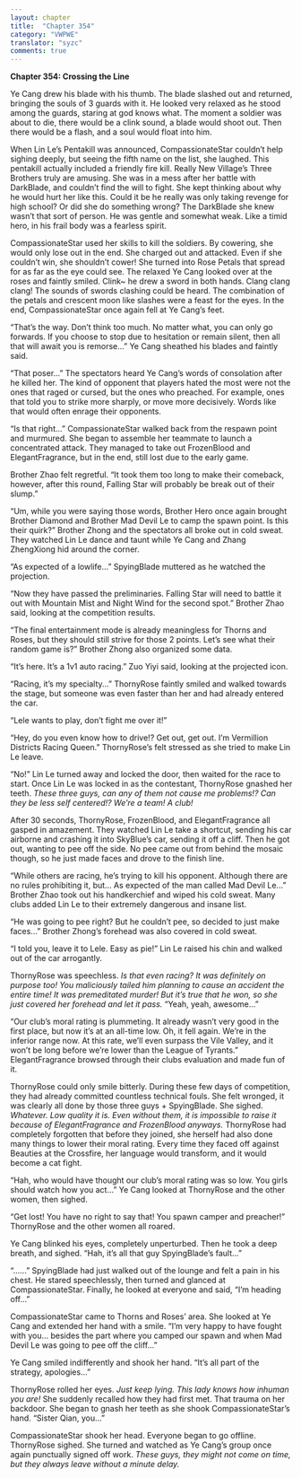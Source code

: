 ```yaml
---
layout: chapter
title:  "Chapter 354"
category: "VWPWE"
translator: "syzc"
comments: true
---
```


**Chapter 354: Crossing the Line**

Ye Cang drew his blade with his thumb. The blade slashed out and returned, bringing the souls of 3 guards with it. He looked very relaxed as he stood among the guards, staring at god knows what. The moment a soldier was about to die, there would be a clink sound, a blade would shoot out. Then there would be a flash, and a soul would float into him.

When Lin Le’s Pentakill was announced, CompassionateStar couldn’t help sighing deeply, but seeing the fifth name on the list, she laughed. This pentakill actually included a friendly fire kill. Really New Village’s Three Brothers truly are amusing. She was in a mess after her battle with DarkBlade, and couldn’t find the will to fight. She kept thinking about why he would hurt her like this. Could it be he really was only taking revenge for high school? Or did she do something wrong? The DarkBlade she knew wasn’t that sort of person. He was gentle and somewhat weak. Like a timid hero, in his frail body was a fearless spirit. 

CompassionateStar used her skills to kill the soldiers. By cowering, she would only lose out in the end. She charged out and attacked. Even if she couldn’t win, she shouldn’t cower! She turned into Rose Petals that spread for as far as the eye could see. The relaxed Ye Cang looked over at the roses and faintly smiled. Clink~ he drew a sword in both hands. Clang clang clang! The sounds of swords clashing could be heard. The combination of the petals and crescent moon like slashes were a feast for the eyes. In the end, CompassionateStar once again fell at Ye Cang’s feet.

“That’s the way. Don’t think too much. No matter what, you can only go forwards. If you choose to stop due to hesitation or remain silent, then all that will await you is remorse...” Ye Cang sheathed his blades and faintly said.

“That poser...” The spectators heard Ye Cang’s words of consolation after he killed her. The kind of opponent that players hated the most were not the ones that raged or cursed, but the ones who preached. For example, ones that told you to strike more sharply, or move more decisively. Words like that would often enrage their opponents.

“Is that right...” CompassionateStar walked back from the respawn point and murmured. She began to assemble her teammate to launch a concentrated attack. They managed to take out FrozenBlood and ElegantFragrance, but in the end, still lost due to the early game. 

Brother Zhao felt regretful. “It took them too long to make their comeback, however, after this round, Falling Star will probably be break out of their slump.”

“Um, while you were saying those words, Brother Hero once again brought Brother Diamond and Brother Mad Devil Le to camp the spawn point. Is this their quirk?” Brother Zhong and the spectators all broke out in cold sweat. They watched Lin Le dance and taunt while Ye Cang and Zhang ZhengXiong hid around the corner.

“As expected of a lowlife...” SpyingBlade muttered as he watched the projection.

“Now they have passed the preliminaries. Falling Star will need to battle it out with Mountain Mist and Night Wind for the second spot.” Brother Zhao said, looking at the competition results.

“The final entertainment mode is already meaningless for Thorns and Roses, but they should still strive for those 2 points. Let’s see what their random game is?” Brother Zhong also organized some data.

“It’s here. It’s a 1v1 auto racing.” Zuo Yiyi said, looking at the projected icon. 

“Racing, it’s my specialty...” ThornyRose faintly smiled and walked towards the stage, but someone was even faster than her and had already entered the car. 

“Lele wants to play, don’t fight me over it!”

“Hey, do you even know how to drive!? Get out, get out. I’m Vermillion Districts Racing Queen.” ThornyRose’s felt stressed as she tried to make Lin Le leave. 

“No!” Lin Le turned away and locked the door, then waited for the race to start. Once Lin Le was locked in as the contestant, ThornyRose gnashed her teeth. *These three guys, can any of them not cause me problems!? Can they be less self centered!? We’re a team! A club!*

After 30 seconds, ThornyRose, FrozenBlood, and ElegantFragrance all gasped in amazement. They watched Lin Le take a shortcut, sending his car airborne and crashing it into SkyBlue’s car, sending it off a cliff. Then he got out, wanting to pee off the side. No pee came out from behind the mosaic though, so he just made faces and drove to the finish line.

“While others are racing, he’s trying to kill his opponent. Although there are no rules prohibiting it, but… As expected of the man called Mad Devil Le...” Brother Zhao took out his handkerchief and wiped his cold sweat. Many clubs added Lin Le to their extremely dangerous and insane list.

“He was going to pee right? But he couldn’t pee, so decided to just make faces...” Brother Zhong’s forehead was also covered in cold sweat.

“I told you, leave it to Lele. Easy as pie!” Lin Le raised his chin and walked out of the car arrogantly.

ThornyRose was speechless. *Is that even racing? It was definitely on purpose too! You maliciously tailed him planning to cause an accident the entire time! It was premeditated murder! But it’s true that he won, so she just covered her forehead and let it pass.* “Yeah, yeah, awesome...”

“Our club’s moral rating is plummeting. It already wasn’t very good in the first place, but now it’s at an all-time low. Oh, it fell again. We’re in the inferior range now. At this rate, we’ll even surpass the Vile Valley, and it won’t be long before we’re lower than the League of Tyrants.” ElegantFragrance browsed through their clubs evaluation and made fun of it.

ThornyRose could only smile bitterly. During these few days of competition, they had already committed countless technical fouls. She felt wronged, it was clearly all done by those three guys + SpyingBlade. She sighed. *Whatever. Low quality it is. Even without them, it is impossible to raise it because of ElegantFragrance and FrozenBlood anyways.* ThornyRose had completely forgotten that before they joined, she herself had also done many things to lower their moral rating. Every time they faced off against Beauties at the Crossfire, her language would transform, and it would become a cat fight.

“Hah, who would have thought our club’s moral rating was so low. You girls should watch how you act...” Ye Cang looked at ThornyRose and the other women, then sighed.

“Get lost! You have no right to say that! You spawn camper and preacher!” ThornyRose and the other women all roared.

Ye Cang blinked his eyes, completely unperturbed. Then he took a deep breath, and sighed. “Hah, it’s all that guy SpyingBlade’s fault...”

“......” SpyingBlade had just walked out of the lounge and felt a pain in his chest. He stared speechlessly, then turned and glanced at CompassionateStar. Finally, he looked at everyone and said, “I’m heading off...”

CompassionateStar came to Thorns and Roses’ area. She looked at Ye Cang and extended her hand with a smile. “I’m very happy to have fought with you… besides the part where you camped our spawn and when Mad Devil Le was going to pee off the cliff...”

Ye Cang smiled indifferently and shook her hand. “It’s all part of the strategy, apologies...”

ThornyRose rolled her eyes. *Just keep lying. This lady knows how inhuman you are!* She suddenly recalled how they had first met. That trauma on her backdoor. She began to gnash her teeth as she shook CompassionateStar’s hand. “Sister Qian, you...”

CompassionateStar shook her head. Everyone began to go offline. ThornyRose sighed. She turned and watched as Ye Cang’s group once again punctually signed off work. *These guys, they might not come on time, but they always leave without a minute delay.*
